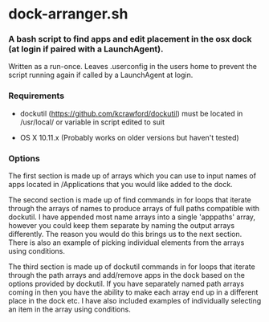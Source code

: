 # dock-arranger.sh
### A bash script to find apps and edit placement in the osx dock (at login if paired with a LaunchAgent). 

Written as a run-once. Leaves .userconfig in the users home to prevent the script running again if called by a LaunchAgent at login.

### Requirements

- dockutil (https://github.com/kcrawford/dockutil) must be located in /usr/local/ or variable in script edited to suit

- OS X 10.11.x (Probably works on older versions but haven't tested)

### Options

The first section is made up of arrays which you can use to input names of apps located in /Applications that you would like added to the dock.

The second section is made up of find commands in for loops that iterate through the arrays of names to produce arrays of full paths compatible with dockutil.
I have appended most name arrays into a single 'apppaths' array, however you could keep them separate by naming the output arrays differently. The reason you would do this brings us to the next section. There is also an example of picking individual elements from the arrays using conditions.

The third section is made up of dockutil commands in for loops that iterate through the path arrays and add/remove apps in the dock based on the options provided by dockutil. If you have separately named path arrays coming in then you have the ability to make each array end up in a different place in the dock etc. I have also included examples of individually selecting an item in the array using conditions.
